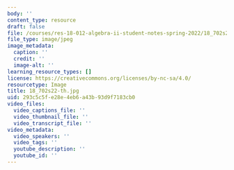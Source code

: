 ```yaml
---
body: ''
content_type: resource
draft: false
file: /courses/res-18-012-algebra-ii-student-notes-spring-2022/18_702s22-th.jpg
file_type: image/jpeg
image_metadata:
  caption: ''
  credit: ''
  image-alt: ''
learning_resource_types: []
license: https://creativecommons.org/licenses/by-nc-sa/4.0/
resourcetype: Image
title: 18_702s22-th.jpg
uid: 293c5c5f-e28e-4eb6-a43b-93d9f7183cb0
video_files:
  video_captions_file: ''
  video_thumbnail_file: ''
  video_transcript_file: ''
video_metadata:
  video_speakers: ''
  video_tags: ''
  youtube_description: ''
  youtube_id: ''
---
```

